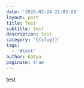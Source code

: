 ```yaml
---
date: '2020-02-24 21:03:08'
layout: post
title: Test
subtitle: test
description: test
category: '{{slug}}'
tags:
  - '#test'
author: Katya
paginate: true
---
```

test
